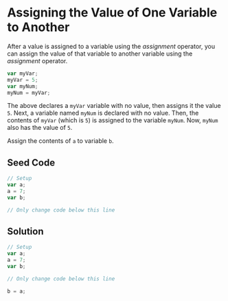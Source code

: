 # Assigning the Value of One Variable to Another

After a value is assigned to a variable using the *assignment* operator, you can assign the value of that variable to another variable using the *assignment* operator.

```javascript
var myVar;
myVar = 5;
var myNum;
myNum = myVar;
```

The above declares a `myVar` variable with no value, then assigns it the value `5`. Next, a variable named `myNum` is declared with no value. Then, the contents of `myVar` (which is `5`) is assigned to the variable `myNum`. Now, `myNum` also has the value of `5`.

Assign the contents of `a` to variable `b`.

## Seed Code

```javascript
// Setup
var a;
a = 7;
var b;

// Only change code below this line
```

## Solution

```javascript
// Setup
var a;
a = 7;
var b;

// Only change code below this line

b = a;
```